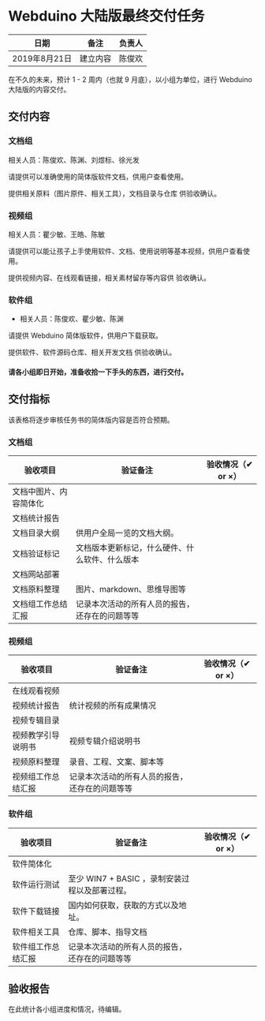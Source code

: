 # Webduino 大陆版最终交付任务

| 日期          | 备注     | 负责人 |
| ------------- | -------- | ------ |
| 2019年8月21日 | 建立内容 | 陈俊欢 |

在不久的未来，预计 1 - 2 周内（也就 9 月底），以小组为单位，进行 Webduino 大陆版的内容交付。

## 交付内容

### 文档组

相关人员：陈俊欢、陈渊、刘煜标、徐光发

请提供可以准确使用的简体版软件文档，供用户查看使用。

提供相关原料（图片原件、相关工具），文档目录与仓库 供验收确认。

### 视频组

相关人员：瞿少敏、王皓、陈敏

请提供可以能让孩子上手使用软件、文档、使用说明等基本视频，供用户查看使用。

提供视频内容、在线观看链接，相关素材留存等内容供 验收确认。

### 软件组

- 相关人员：陈俊欢、瞿少敏、陈渊

请提供 Webduino 简体版软件，供用户下载获取。

提供软件、软件源码仓库、相关开发文档 供验收确认。

#### 请各小组即日开始，准备收拾一下手头的东西，进行交付。

## 交付指标

该表格将逐步审核任务书的简体版内容是否符合预期。

### 文档组

| 验收项目               | 验证备注                                       | 验收情况（✔ or ×） |
| ---------------------- | ---------------------------------------------- | ------------------ |
| 文档中图片、内容简体化 |                                                |                    |
| 文档统计报告           |                                                |                    |
| 文档目录大纲           | 供用户全局一览的文档大纲。                     |                    |
| 文档验证标记           | 文档版本更新标记，什么硬件、什么软件、什么版本 |                    |
| 文档网站部署           |                                                |                    |
| 文档原料整理           | 图片、markdown、思维导图等                     |                    |
| 文档组工作总结汇报     | 记录本次活动的所有人员的报告，还存在的问题等等 |                    |

### 视频组

| 验收项目           | 验证备注                                       | 验收情况（✔ or ×） |
| ------------------ | ---------------------------------------------- | ------------------ |
| 在线观看视频       |                                                |                    |
| 视频统计报告       | 统计视频的所有成果情况                         |                    |
| 视频专辑目录       |                                                |                    |
| 视频教学引导说明书 | 视频专辑介绍说明书                             |                    |
| 视频原料整理       | 录音、工程、文案、脚本等                       |                    |
| 视频组工作总结汇报 | 记录本次活动的所有人员的报告，还存在的问题等等 |                    |

### 软件组

| 验收项目           | 验证备注                                       | 验收情况（✔ or ×） |
| ------------------ | ---------------------------------------------- | ------------------ |
| 软件简体化         |                                                |                    |
| 软件运行测试       | 至少 WIN7 + BASIC ，录制安装过程以及部署过程。 |                    |
| 软件下载链接       | 国内如何获取，获取的方式以及地址。             |                    |
| 软件相关工具       | 仓库、脚本、指导文档                           |                    |
| 软件组工作总结汇报 | 记录本次活动的所有人员的报告，还存在的问题等等 |                    |

## 验收报告

在此统计各小组进度和情况，待编辑。